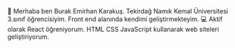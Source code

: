 ## 
👋 Merhaba ben Burak Emirhan Karakuş. Tekirdağ Namık Kemal Üniversitesi 3.sınıf öğrencisiyim. Front end alanında kendimi geliştirmekteyim.
💻 Aktif olarak React öğreniyorum. HTML CSS JavaScript kullanarak web siteleri geliştiriyorum.
<!--
**karakusburak/karakusburak** is a ✨ _special_ ✨ repository because its `README.md` (this file) appears on your GitHub profile.

Here are some ideas to get you started:

- 🔭 I’m currently working on ...
- 🌱 I’m currently learning ...
- 👯 I’m looking to collaborate on ...
- 🤔 I’m looking for help with ...
- 💬 Ask me about ...
- 📫 How to reach me: ...
- 😄 Pronouns: ...
- ⚡ Fun fact: ...
-->
